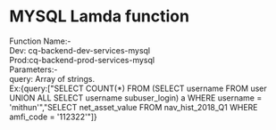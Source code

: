 # MYSQL Lamda function
Function Name:-  
        Dev: cq-backend-dev-services-mysql  
        Prod:cq-backend-prod-services-mysql  
Parameters:-  
        query: Array of strings.  
        Ex:{query:["SELECT COUNT(*) FROM (SELECT username FROM user UNION ALL SELECT username subuser_login) a WHERE username = 'mithun'","SELECT net_asset_value FROM nav_hist_2018_Q1 WHERE amfi_code = '112322'"]}  
        
